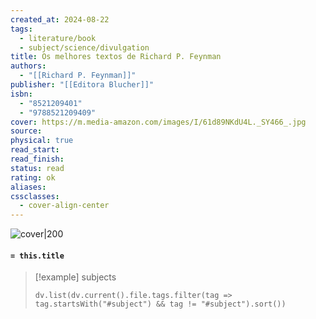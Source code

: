 ```yaml
---
created_at: 2024-08-22
tags:
  - literature/book
  - subject/science/divulgation
title: Os melhores textos de Richard P. Feynman
authors:
  - "[[Richard P. Feynman]]"
publisher: "[[Editora Blucher]]"
isbn:
  - "8521209401"
  - "9788521209409"
cover: https://m.media-amazon.com/images/I/61d89NKdU4L._SY466_.jpg
source: 
physical: true
read_start: 
read_finish: 
status: read
rating: ok
aliases: 
cssclasses:
  - cover-align-center
---
```


![cover|200](https://m.media-amazon.com/images/I/61d89NKdU4L._SY466_.jpg)

#### `= this.title`

> [!example] subjects
> ```dataviewjs
> dv.list(dv.current().file.tags.filter(tag => tag.startsWith("#subject") && tag != "#subject").sort())
> ```
 